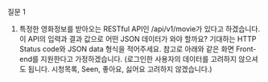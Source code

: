 

질문 1
1. 특정한 영화정보를 받아오는 RESTful API인 /api/v1/movie가 있다고 하겠습니다. 이 API의 입력과 결과 값으로 어떤 JSON 데이터가 와야 할까요? 기대하는 HTTP Status code와 JSON data 형식을 적어주세요. 참고로 아래와 같은 화면 Front-end를 지원한다고 가정하겠습니다. (로그인한 사용자의
데이터를 고려하지 않으셔도 됩니다. 시청목록, Seen, 좋아요, 싫어요 고려하지 않겠습니다.)